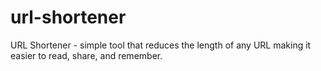 # url-shortener
URL Shortener - simple tool that reduces the length of any URL making it easier to read, share, and remember. 
